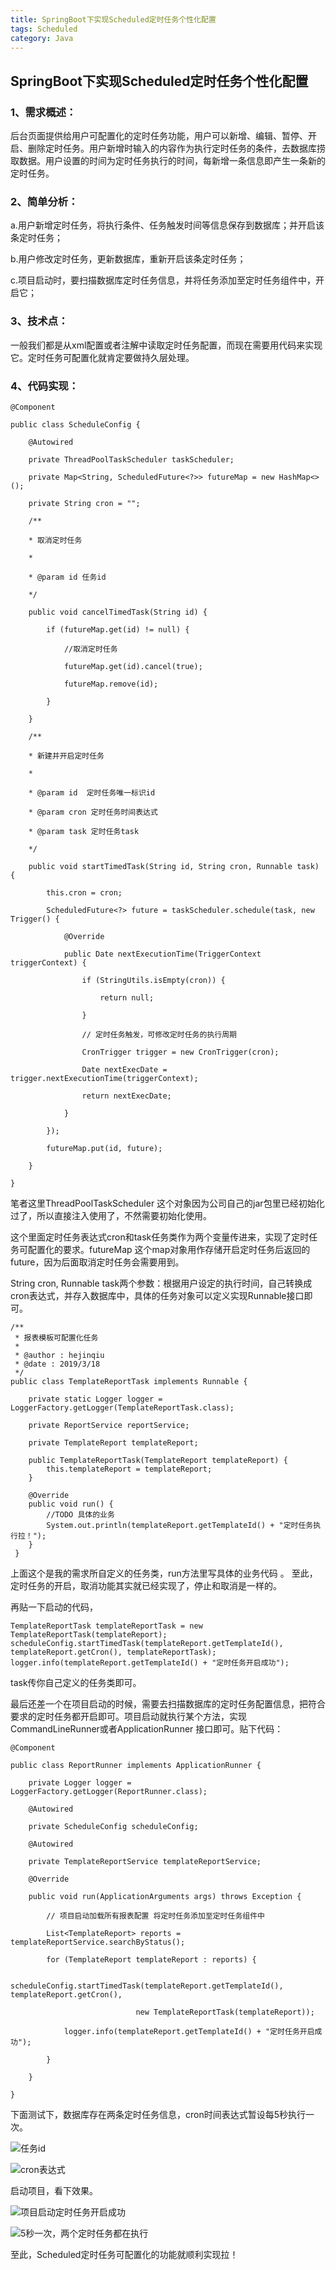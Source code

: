 ```yaml
---
title: SpringBoot下实现Scheduled定时任务个性化配置
tags: Scheduled
category: Java
---
```

## SpringBoot下实现Scheduled定时任务个性化配置
### 1、需求概述：
后台页面提供给用户可配置化的定时任务功能，用户可以新增、编辑、暂停、开启、删除定时任务。用户新增时输入的内容作为执行定时任务的条件，去数据库捞取数据。用户设置的时间为定时任务执行的时间，每新增一条信息即产生一条新的定时任务。
### 2、简单分析：
a.用户新增定时任务，将执行条件、任务触发时间等信息保存到数据库；并开启该条定时任务；

b.用户修改定时任务，更新数据库，重新开启该条定时任务；

c.项目启动时，要扫描数据库定时任务信息，并将任务添加至定时任务组件中，开启它；
### 3、技术点：
一般我们都是从xml配置或者注解中读取定时任务配置，而现在需要用代码来实现它。定时任务可配置化就肯定要做持久层处理。
### 4、代码实现：
```
@Component

public class ScheduleConfig {

    @Autowired

    private ThreadPoolTaskScheduler taskScheduler;

    private Map<String, ScheduledFuture<?>> futureMap = new HashMap<>();

    private String cron = "";

    /**

    * 取消定时任务

    *

    * @param id 任务id

    */

    public void cancelTimedTask(String id) {

        if (futureMap.get(id) != null) {

            //取消定时任务

            futureMap.get(id).cancel(true);

            futureMap.remove(id);

        }

    }

    /**

    * 新建并开启定时任务

    *

    * @param id  定时任务唯一标识id

    * @param cron 定时任务时间表达式

    * @param task 定时任务task

    */

    public void startTimedTask(String id, String cron, Runnable task) {

        this.cron = cron;

        ScheduledFuture<?> future = taskScheduler.schedule(task, new Trigger() {

            @Override

            public Date nextExecutionTime(TriggerContext triggerContext) {

                if (StringUtils.isEmpty(cron)) {

                    return null;

                }

                // 定时任务触发，可修改定时任务的执行周期

                CronTrigger trigger = new CronTrigger(cron);

                Date nextExecDate = trigger.nextExecutionTime(triggerContext);

                return nextExecDate;

            }

        });

        futureMap.put(id, future);

    }

}
```
笔者这里ThreadPoolTaskScheduler 这个对象因为公司自己的jar包里已经初始化过了，所以直接注入使用了，不然需要初始化使用。

这个里面定时任务表达式cron和task任务类作为两个变量传进来，实现了定时任务可配置化的要求。futureMap 这个map对象用作存储开启定时任务后返回的future，因为后面取消定时任务会需要用到。

String cron, Runnable task两个参数：根据用户设定的执行时间，自己转换成cron表达式，并存入数据库中，具体的任务对象可以定义实现Runnable接口即可。
```
/**
 * 报表模板可配置化任务
 *
 * @author : hejinqiu
 * @date : 2019/3/18
 */
public class TemplateReportTask implements Runnable {

    private static Logger logger = LoggerFactory.getLogger(TemplateReportTask.class);

    private ReportService reportService;

    private TemplateReport templateReport;

    public TemplateReportTask(TemplateReport templateReport) {
        this.templateReport = templateReport;
    }

    @Override
    public void run() {
        //TODO 具体的业务
        System.out.println(templateReport.getTemplateId() + "定时任务执行拉！");
    }
 }
```
上面这个是我的需求所自定义的任务类，run方法里写具体的业务代码 。
至此，定时任务的开启，取消功能其实就已经实现了，停止和取消是一样的。

再贴一下启动的代码，
```
TemplateReportTask templateReportTask = new TemplateReportTask(templateReport);
scheduleConfig.startTimedTask(templateReport.getTemplateId(), templateReport.getCron(), templateReportTask);
logger.info(templateReport.getTemplateId() + "定时任务开启成功");
```
task传你自己定义的任务类即可。

最后还差一个在项目启动的时候，需要去扫描数据库的定时任务配置信息，把符合要求的定时任务都开启即可。项目启动就执行某个方法，实现CommandLineRunner或者ApplicationRunner 接口即可。贴下代码：
```
@Component

public class ReportRunner implements ApplicationRunner {

    private Logger logger = LoggerFactory.getLogger(ReportRunner.class);

    @Autowired

    private ScheduleConfig scheduleConfig;

    @Autowired

    private TemplateReportService templateReportService;

    @Override

    public void run(ApplicationArguments args) throws Exception {

        // 项目启动加载所有报表配置 将定时任务添加至定时任务组件中

        List<TemplateReport> reports = templateReportService.searchByStatus();

        for (TemplateReport templateReport : reports) {

            scheduleConfig.startTimedTask(templateReport.getTemplateId(), templateReport.getCron(),

                            new TemplateReportTask(templateReport));

            logger.info(templateReport.getTemplateId() + "定时任务开启成功");

        }

    }

}
```
下面测试下，数据库存在两条定时任务信息，cron时间表达式暂设每5秒执行一次。

![任务id](SpringBoot下实现Scheduled定时任务个性化配置/16620010-39870fecf1f7b869.jpg)

![cron表达式](SpringBoot下实现Scheduled定时任务个性化配置/16620010-e68e205062fa0fc0.jpg)

启动项目，看下效果。

![项目启动定时任务开启成功](SpringBoot下实现Scheduled定时任务个性化配置/16620010-2e4231f23794324d.jpg)

![5秒一次，两个定时任务都在执行](SpringBoot下实现Scheduled定时任务个性化配置/16620010-95bc9b902cf17852.jpg)

至此，Scheduled定时任务可配置化的功能就顺利实现拉！
